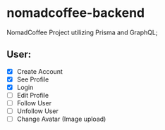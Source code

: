 # nomadcoffee-backend

NomadCoffee Project utilizing Prisma and GraphQL;

## User:
- [x] Create Account
- [x] See Profile 
- [x] Login
- [ ] Edit Profile 
- [ ] Follow User
- [ ] Unfollow User
- [ ] Change Avatar (Image upload)